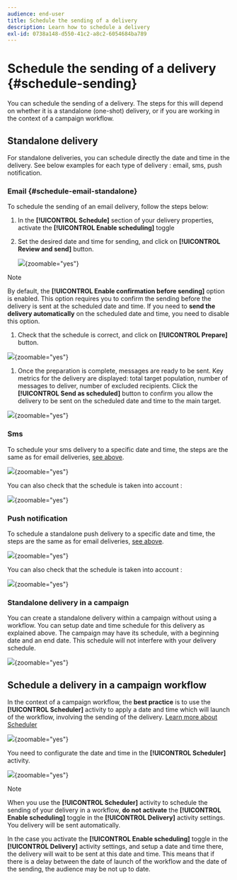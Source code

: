 ```yaml
---
audience: end-user
title: Schedule the sending of a delivery
description: Learn how to schedule a delivery
exl-id: 0738a148-d550-41c2-a8c2-6054684ba789
---
```

# Schedule the sending of a delivery {#schedule-sending}

You can schedule the sending of a delivery. The steps for this will depend on whether it is a standalone (one-shot) delivery, or if you are working in the context of a campaign workflow.

## Standalone delivery

For standalone deliveries, you can schedule directly the date and time in the delivery.
See below examples for each type of delivery : email, sms, push notification.

### Email {#schedule-email-standalone}

To schedule the sending of an email delivery, follow the steps below:

1. In the **[!UICONTROL Schedule]** section of your delivery properties, activate the **[!UICONTROL Enable scheduling]** toggle

1. Set the desired date and time for sending, and click on **[!UICONTROL Review and send]** button.

    ![](assets/schedule-email-standalone.png){zoomable="yes"}

>[!NOTE]
>
>By default, the **[!UICONTROL Enable confirmation before sending]** option is enabled. This option requires you to confirm the sending before the delivery is sent at the scheduled date and time. If you need to **send the delivery automatically** on the scheduled date and time, you need to disable this option.
>

1. Check that the schedule is correct, and click on **[!UICONTROL Prepare]** button. 

![](assets/schedule-email-standalone-prepare.png){zoomable="yes"}

1. Once the preparation is complete, messages are ready to be sent. Key metrics for the delivery are displayed: total target population, number of messages to deliver, number of excluded recipients. Click the **[!UICONTROL Send as scheduled]** button to confirm you allow the delivery to be sent on the scheduled date and time to the main target.

![](assets/schedule-email-standalone-send.png){zoomable="yes"}


### Sms

To schedule your sms delivery to a specific date and time, the steps are the same as for email deliveries, [see above](#schedule-email-standalone).

![](assets/schedule-sms-standalone.png){zoomable="yes"}

You can also check that the schedule is taken into account :

![](assets/schedule-sms-standalone-prepare.png){zoomable="yes"}

### Push notification

To schedule a standalone push delivery to a specific date and time, the steps are the same as for email deliveries, [see above](#schedule-email-standalone).

![](assets/schedule-push-standalone.png){zoomable="yes"}

You can also check that the schedule is taken into account : 

![](assets/schedule-push-standalone-prepare.png){zoomable="yes"}

### Standalone delivery in a campaign

You can create a standalone delivery within a campaign without using a workflow. You can setup date and time schedule for this delivery as explained above.
The campaign may have its schedule, with a beginning date and an end date. This schedule will not interfere with your delivery schedule. 

![](assets/schedule-delivery-standalone.png){zoomable="yes"}

## Schedule a delivery in a campaign workflow

In the context of a campaign workflow, the **best practice** is to use the **[!UICONTROL Scheduler]** activity to apply a date and time which will launch of the workflow, involving the sending of the delivery. [Learn more about Scheduler](../workflows/activities/scheduler.md)

![](assets/schedule-workflow.png){zoomable="yes"}


You need to configurate the date and time in the **[!UICONTROL Scheduler]** activity.

![](assets/schedule-workflow-scheduler.png){zoomable="yes"}


>[!NOTE] 
>
>When you use the **[!UICONTROL Scheduler]** activity to schedule the sending of your delivery in a workflow, **do not activate** the **[!UICONTROL Enable scheduling]** toggle in the **[!UICONTROL Delivery]** activity settings. You delivery will be sent automatically.
>

In the case you activate the **[!UICONTROL Enable scheduling]** toggle in the **[!UICONTROL Delivery]** activity settings, and setup a date and time there, the delivery will wait to be sent at this date and time. This means that if there is a delay between the date of launch of the workflow and the date of the sending, the audience may be not up to date.
